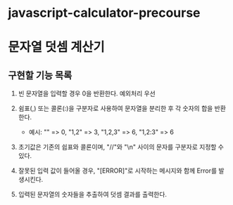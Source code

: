 # javascript-calculator-precourse

# 문자열 덧셈 계산기

## 구현할 기능 목록

1. 빈 문자열을 입력할 경우 0을 반환한다. 예외처리 우선
2. 쉼표(,) 또는 콜론(:)을 구분자로 사용하여 문자열을 분리한 후 각 숫자의 합을 반환한다.
    - 예시: "" => 0, "1,2" => 3, "1,2,3" => 6, "1,2:3" => 6
3. 초기값은 기존의 쉽표와 콜론이며, "//"와 "\n" 사이의 문자를 구분자로 지정할 수 있다.

4. 잘못된 입력 값이 들어올 경우, "[ERROR]"로 시작하는 메시지와 함께 Error를 발생시킨다.
5. 입력된 문자열의 숫자들을 추출하여 덧셈 결과를 출력한다.
